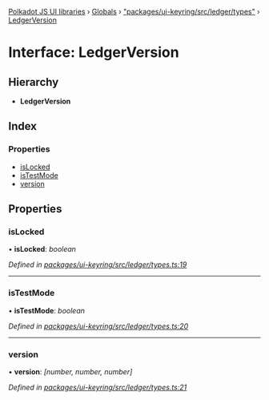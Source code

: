 [Polkadot JS UI libraries](../README.md) › [Globals](../globals.md) › ["packages/ui-keyring/src/ledger/types"](../modules/_packages_ui_keyring_src_ledger_types_.md) › [LedgerVersion](_packages_ui_keyring_src_ledger_types_.ledgerversion.md)

# Interface: LedgerVersion

## Hierarchy

* **LedgerVersion**

## Index

### Properties

* [isLocked](_packages_ui_keyring_src_ledger_types_.ledgerversion.md#islocked)
* [isTestMode](_packages_ui_keyring_src_ledger_types_.ledgerversion.md#istestmode)
* [version](_packages_ui_keyring_src_ledger_types_.ledgerversion.md#version)

## Properties

###  isLocked

• **isLocked**: *boolean*

*Defined in [packages/ui-keyring/src/ledger/types.ts:19](https://github.com/polkadot-js/ui/blob/00d24f5/packages/ui-keyring/src/ledger/types.ts#L19)*

___

###  isTestMode

• **isTestMode**: *boolean*

*Defined in [packages/ui-keyring/src/ledger/types.ts:20](https://github.com/polkadot-js/ui/blob/00d24f5/packages/ui-keyring/src/ledger/types.ts#L20)*

___

###  version

• **version**: *[number, number, number]*

*Defined in [packages/ui-keyring/src/ledger/types.ts:21](https://github.com/polkadot-js/ui/blob/00d24f5/packages/ui-keyring/src/ledger/types.ts#L21)*
